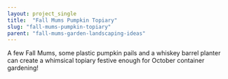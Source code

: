```yaml
---
layout: project_single
title:  "Fall Mums Pumpkin Topiary"
slug: "fall-mums-pumpkin-topiary"
parent: "fall-mums-garden-landscaping-ideas"
---
```

A few Fall Mums, some plastic pumpkin pails and a whiskey barrel planter can create a whimsical topiary festive enough for October container gardening!